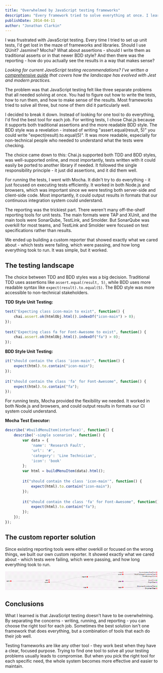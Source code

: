```yaml
---
title: "Overwhelmed by JavaScript testing frameworks"
description: "Every framework tried to solve everything at once. I learned to break it down into three separate problems: writing tests, running them, and making sense of the results."
publishDate: 2014-04-11
author: "Jonathan Clarkin"
---
```


I was frustrated with JavaScript testing. Every time I tried to set up unit tests, I'd get lost in the maze of frameworks and libraries. Should I use QUnit? Jasmine? Mocha? What about assertions - should I write them as traditional asserts or in that newer BDD style? And then there was the reporting - how do you actually see the results in a way that makes sense?

*Looking for current JavaScript testing recommendations? I've written a [comprehensive guide](/guides/javascript-unit-testing-guide) that covers how the landscape has evolved with Jest and modern practices.*

The problem was that JavaScript testing felt like three separate problems that all needed solving at once. You had to figure out how to write the tests, how to run them, and how to make sense of the results. Most frameworks tried to solve all three, but none of them did it particularly well.

I decided to break it down. Instead of looking for one tool to do everything, I'd find the best tool for each job. For writing tests, I chose Chai.js because it supports both traditional assertions and the more readable BDD style. The BDD style was a revelation - instead of writing "assert.equal(result, 5)" you could write "expect(result).to.equal(5)". It was more readable, especially for non-technical people who needed to understand what the tests were checking.

The choice came down to this: Chai.js supported both TDD and BDD styles, was well-supported online, and most importantly, tests written with it could easily be ported to another library if needed. It followed the single responsibility principle - it just did assertions, and it did them well.

For running the tests, I went with Mocha. It didn't try to do everything - it just focused on executing tests efficiently. It worked in both Node.js and browsers, which was important since we were testing both server-side and client-side code. Most importantly, it could output results in formats that our continuous integration system could understand.

The reporting was the trickiest part. There weren't many off-the-shelf reporting tools for unit tests. The main formats were TAP and XUnit, and the main tools were SonarQube, TestLink, and Smolder. But SonarQube was overkill for most teams, and TestLink and Smolder were focused on test specifications rather than results.

We ended up building a custom reporter that showed exactly what we cared about - which tests were failing, which were passing, and how long everything took to run. It was simple, but it worked.

## The testing landscape

The choice between TDD and BDD styles was a big decision. Traditional TDD uses assertions like `assert.equal(result, 5)`, while BDD uses more readable syntax like `expect(result).to.equal(5)`. The BDD style was more accessible to non-technical stakeholders.

**TDD Style Unit Testing:**
```javascript
test("Expecting class icon-main to exist", function() {
    chai.assert.ok(htmlObj.html().indexOf("icon-main") > 0);
});

test("Expecting class fa for Font-Awesome to exist", function() {
    chai.assert.ok(htmlObj.html().indexOf("fa") > 0);
});
```

**BDD Style Unit Testing:**
```javascript
it("should contain the class 'icon-main'", function() {
    expect(html).to.contain("icon-main");
});

it("should contain the class 'fa' for Font-Awesome", function() {
    expect(html).to.contain("fa");
});
```

For running tests, Mocha provided the flexibility we needed. It worked in both Node.js and browsers, and could output results in formats our CI system could understand.

**Mocha Test Executor:**
```javascript
describe('#buildMenuItem(interface)', function() {
    describe('-simple scenarios', function() {
        var data = {
            'name': 'Research Fault',
            'url': '#',
            'category': 'Line Technician',
            'icon': 'book'
        };
        var html = buildMenuItem(data).html();
        
        it("should contain the class 'icon-main'", function() {
            expect(html).to.contain("icon-main");
        });
        
        it("should contain the class 'fa' for Font-Awesome", function() {
            expect(html).to.contain("fa");
        });
    });
});
```

## The custom reporter solution

Since existing reporting tools were either overkill or focused on the wrong things, we built our own custom reporter. It showed exactly what we cared about - which tests were failing, which were passing, and how long everything took to run.

![Custom Domain-based Unit Test Reporter](/images/JSUT-4.png)

## Conclusions

What I learned is that JavaScript testing doesn't have to be overwhelming. By separating the concerns - writing, running, and reporting - you can choose the right tool for each job. Sometimes the best solution isn't one framework that does everything, but a combination of tools that each do their job well.

Testing frameworks are like any other tool - they work best when they have a clear, focused purpose. Trying to find one tool to solve all your testing problems usually leads to compromise. But when you pick the right tool for each specific need, the whole system becomes more effective and easier to maintain. 